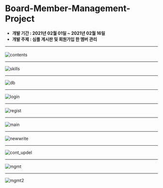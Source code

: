 # Board-Member-Management-Project
<h4>
<ul>
<li>개발 기간 : 2021년 02월 01일 ~ 2021년 02월 16일</li>
<li>개발 주제 : 심플 게시판 및 회원가입 한 멤버 관리</li>
</ul>
<hr> 
</h4>

![contents](https://user-images.githubusercontent.com/61300555/107963741-e4b50b80-6feb-11eb-90a4-c8075844a7ce.PNG)
<hr>

![skills](https://user-images.githubusercontent.com/61300555/107964309-7d4b8b80-6fec-11eb-96a3-803795de1553.PNG)
<hr>

![db](https://user-images.githubusercontent.com/61300555/107964570-c69bdb00-6fec-11eb-9a35-3775a39ec1b9.PNG)
<hr>

![login](https://user-images.githubusercontent.com/61300555/107964710-ea5f2100-6fec-11eb-8f68-151b27814c8a.PNG)
<hr>

![regist](https://user-images.githubusercontent.com/61300555/107964833-12e71b00-6fed-11eb-89d5-318d21dcab52.PNG)
<hr>

![main](https://user-images.githubusercontent.com/61300555/107964923-33af7080-6fed-11eb-887c-4cae21e3dd4b.PNG)
<hr>

![newwrite](https://user-images.githubusercontent.com/61300555/107965006-5477c600-6fed-11eb-9e11-350d1a08f6ef.PNG)
<hr>

![cont_updel](https://user-images.githubusercontent.com/61300555/107965103-7113fe00-6fed-11eb-95a4-096eb594eb66.PNG)
<hr>

![mgmt](https://user-images.githubusercontent.com/61300555/107965195-91dc5380-6fed-11eb-826c-de22e57b4201.PNG)
<hr>

![mgmt2](https://user-images.githubusercontent.com/61300555/107965291-b46e6c80-6fed-11eb-8a47-37070a59f76c.PNG)
